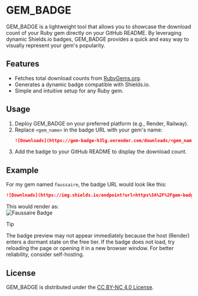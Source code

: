 # GEM_BADGE

GEM_BADGE is a lightweight tool that allows you to showcase the download count of your Ruby gem directly on your GitHub README. By leveraging dynamic Shields.io badges, GEM_BADGE provides a quick and easy way to visually represent your gem's popularity.

## Features
- Fetches total download counts from [RubyGems.org](https://rubygems.org/).
- Generates a dynamic badge compatible with Shields.io.
- Simple and intuitive setup for any Ruby gem.

## Usage
1. Deploy GEM_BADGE on your preferred platform (e.g., Render, Railway).
2. Replace `<gem_name>` in the badge URL with your gem's name:
   ```markdown
   ![Downloads](https://gem-badge-h3lg.onrender.com/downloads/<gem_name>)
   ```
3. Add the badge to your GitHub README to display the download count.

## Example
For my gem named `faussaire`, the badge URL would look like this:

```markdown
![Downloads](https://img.shields.io/endpoint?url=https%3A%2F%2Fgem-badge-h3lg.onrender.com%2Fdownloads%2Ffaussaire)
```

This would render as:
<br>
![Faussaire Badge](https://img.shields.io/endpoint?url=https%3A%2F%2Fgem-badge-h3lg.onrender.com%2Fdownloads%2Ffaussaire)
<br>
> [!TIP] 
> The badge preview may not appear immediately because the host (Render) enters a dormant state on the free tier. If the badge does not load, try reloading the page or opening it in a new browser window. 
> For better reliability, consider self-hosting.

## License
GEM_BADGE is distributed under the [CC BY-NC 4.0 License](LICENSE.txt).
